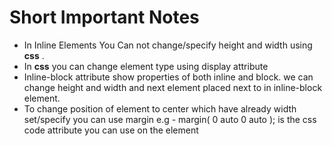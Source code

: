 # Short Important Notes 

- In Inline Elements You Can not change/specify height and width using **css** .
- In **css** you can change element type using display attribute
- Inline-block attribute show properties of both inline and block.
  we can change height and width and next element placed next to in inline-block element.
- To change position of element to center which have already width set/specify you can use margin
  e.g - margin( 0 auto 0 auto ); is the css code attribute you can use on the element 

